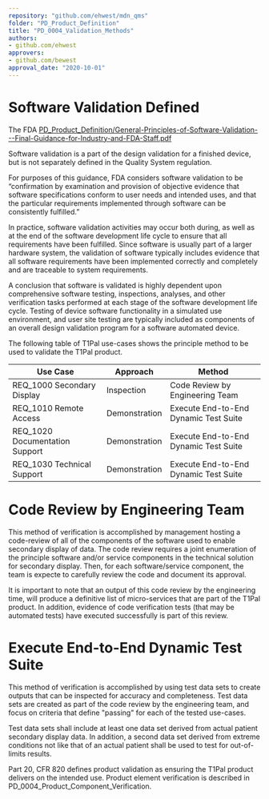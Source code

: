 ```yaml
---
repository: "github.com/ehwest/mdn_qms"
folder: "PD_Product_Definition"
title: "PD_0004_Validation_Methods"
authors:
- github.com/ehwest
approvers:
- github.com/bewest
approval_date: "2020-10-01"
---
```



# Software Validation Defined

The FDA [PD_Product_Definition/General-Principles-of-Software-Validation---Final-Guidance-for-Industry-and-FDA-Staff.pdf](https://github.com/ehwest/mdn_qms/blob/master/PD_Product_Definition/General-Principles-of-Software-Validation---Final-Guidance-for-Industry-and-FDA-Staff.pdf)

Software validation is a part of the design validation for a finished device, but is not separately defined in the Quality System regulation. 

For purposes of this guidance, FDA considers software validation to be “confirmation by examination and provision of objective evidence that software specifications conform to user needs and intended uses, and that the particular requirements implemented through software can be consistently fulfilled.” 

In practice, software validation activities may occur both during, as well as at the end of the software development life cycle to ensure that all requirements have been fulfilled. Since software is usually part of a larger hardware system, the validation of software typically includes evidence that all software requirements have been implemented correctly and completely and are traceable to system requirements. 

A conclusion that software is validated is highly dependent upon comprehensive software testing, inspections, analyses, and other verification tasks performed at each stage of the software development life cycle. Testing of device software functionality in a simulated use environment, and user site testing are typically included as components of an overall design validation program for a software automated device.


The following table of T1Pal use-cases shows the principle method to be used to validate the T1Pal product.


|Use Case|Approach|Method|
|-----------------------------|---------------------------|------------------------|
|REQ_1000 Secondary Display|Inspection   |Code Review by Engineering Team|
|REQ_1010 Remote Access    |Demonstration|Execute End-to-End Dynamic Test Suite|
|REQ_1020 Documentation Support|Demonstration|Execute End-to-End Dynamic Test Suite|
|REQ_1030 Technical Support|Demonstration|Execute End-to-End Dynamic Test Suite|


# Code Review by Engineering Team

This method of verification is accomplished by management hosting a code-review
of all of the components of the software used to enable secondary display of data.
The code review requires a joint enumeration of the principle software and/or service
components in the technical solution for secondary display.
Then, for each software/service component, the team is expecte to carefully review
the code and document its approval.

It is important to note that an output of this code review by the engineering time,
will produce a definitive list of micro-services that are part of the T1Pal product.
In addition, evidence of code verification tests (that may be automated tests) have
executed successfully is part of this review.


# Execute End-to-End Dynamic Test Suite

This method of verification is accomplished by using test data sets to
create outputs that can be inspected for accuracy and completeness.
Test data sets are created as part of the code review by the engineering team,
and focus on criteria that define "passing" for each of the tested
use-cases.

Test data sets shall include at least one data set derived from actual patient
secondary display data.  In addition, a second data set derived from extreme conditions
not like that of an actual patient shall be used to test for out-of-limits results.



Part 20, CFR 820 defines product validation as ensuring 
the T1Pal product
delivers on the intended use.
Product element verification is described in PD_0004_Product_Component_Verification.




